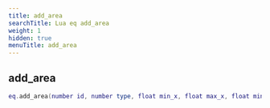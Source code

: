 ```yaml
---
title: add_area
searchTitle: Lua eq add_area
weight: 1
hidden: true
menuTitle: add_area
---
```

## add_area
```lua
eq.add_area(number id, number type, float min_x, float max_x, float min_y, float max_y, float min_z, float max_z) -- void
```